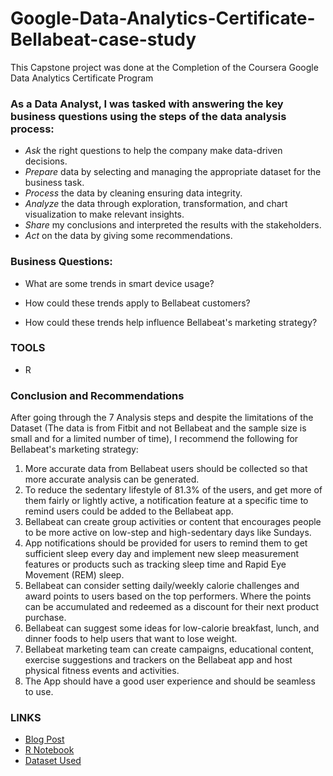 # Google-Data-Analytics-Certificate-Bellabeat-case-study

This Capstone project was done at the Completion of the Coursera Google Data Analytics Certificate Program

### As a Data Analyst, I was tasked with answering the key business questions using the steps of the data analysis process: 

- *Ask* the right questions to help the company make data-driven decisions.
- *Prepare* data by selecting and managing the appropriate dataset for the business task.
- *Process* the data by cleaning ensuring data integrity.
- *Analyze* the data through exploration, transformation, and chart visualization to make relevant insights.
- *Share* my conclusions and interpreted the results with the stakeholders.
- *Act* on the data by giving some recommendations.

### Business Questions:

* What are some trends in smart device usage?

* How could these trends apply to Bellabeat customers?

* How could these trends help influence Bellabeat's marketing strategy?


### TOOLS
- R

### Conclusion and Recommendations

After going through the 7 Analysis steps and despite the limitations of the Dataset (The data is from Fitbit and not Bellabeat and the sample size is small and for a limited number of time), I recommend the following for Bellabeat's marketing strategy:

1. More accurate data from Bellabeat users should be collected so that more accurate analysis can be generated.
2. To reduce the sedentary lifestyle of 81.3% of the users, and get more of them fairly or lightly active, a notification feature at a specific time to remind users could be added to the Bellabeat app.
3. Bellabeat can create group activities or content that encourages people to be more active on low-step and high-sedentary days like Sundays.
4. App notifications should be provided for users to remind them to get sufficient sleep every day and implement new sleep measurement features or products such as tracking sleep time and Rapid Eye Movement (REM) sleep.
5. Bellabeat can consider setting daily/weekly calorie challenges and award points to users based on the top performers. Where the points can be accumulated and redeemed as a discount for their next product purchase.
6. Bellabeat can suggest some ideas for low-calorie breakfast, lunch, and dinner foods to help users that want to lose weight.
7. Bellabeat marketing team can create campaigns, educational content, exercise suggestions and trackers on the Bellabeat app and host physical fitness events and activities.
8. The App should have a good user experience and should be seamless to use.

### LINKS

- [Blog Post](https://sites.google.com/view/scott-esguerra/bellabeat-fitness-analysis?authuser=0)
- [R Notebook]()
- [Dataset Used](https://www.kaggle.com/datasets/arashnic/fitbit)
